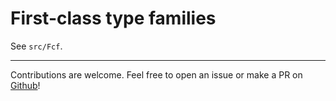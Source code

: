 # First-class type families

See `src/Fcf`.

---

Contributions are welcome. Feel free to open an issue or make a PR on
[Github](https://github.com/Lysxia/first-class-families)!
